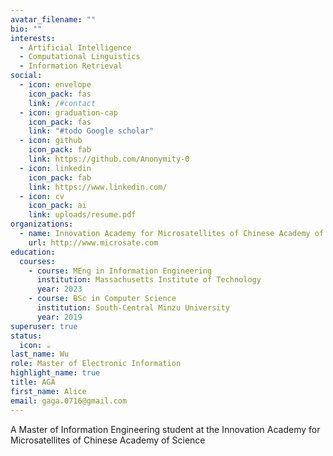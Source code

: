 ```yaml
---
avatar_filename: ""
bio: ""
interests:
  - Artificial Intelligence
  - Computational Linguistics
  - Information Retrieval
social:
  - icon: envelope
    icon_pack: fas
    link: /#contact
  - icon: graduation-cap
    icon_pack: fas
    link: "#todo Google scholar"
  - icon: github
    icon_pack: fab
    link: https://github.com/Anonymity-0
  - icon: linkedin
    icon_pack: fab
    link: https://www.linkedin.com/
  - icon: cv
    icon_pack: ai
    link: uploads/resume.pdf
organizations:
  - name: Innovation Academy for Microsatellites of Chinese Academy of Science
    url: http://www.microsate.com
education:
  courses:
    - course: MEng in Information Engineering
      institution: Massachusetts Institute of Technology
      year: 2023
    - course: BSc in Computer Science
      institution: South-Central Minzu University
      year: 2019
superuser: true
status:
  icon: ☕️
last_name: Wu
role: Master of Electronic Information
highlight_name: true
title: AGA
first_name: Alice
email: gaga.0716@gmail.com
---
```

A Master of Information Engineering student at the Innovation Academy for Microsatellites of Chinese Academy of Science